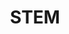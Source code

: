 ---
title: STEM
description: Science/Technology/Engineering/Mathematics
image:

# Badge style
style:
    background: "#4bc9aa"
    color: "#fff"
---